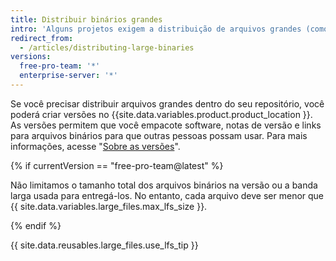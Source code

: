 ```yaml
---
title: Distribuir binários grandes
intro: 'Alguns projetos exigem a distribuição de arquivos grandes (como binários ou instaladores), além do código-fonte.'
redirect_from:
  - /articles/distributing-large-binaries
versions:
  free-pro-team: '*'
  enterprise-server: '*'
---
```


Se você precisar distribuir arquivos grandes dentro do seu repositório, você poderá criar versões no {{site.data.variables.product.product_location }}. As versões permitem que você empacote software, notas de versão e links para arquivos binários para que outras pessoas possam usar. Para mais informações, acesse "[Sobre as versões](/github/administering-a-repository/about-releases)".

{% if currentVersion == "free-pro-team@latest" %}

Não limitamos o tamanho total dos arquivos binários na versão ou a banda larga usada para entregá-los. No entanto, cada arquivo deve ser menor que {{ site.data.variables.large_files.max_lfs_size }}.

{% endif %}

{{ site.data.reusables.large_files.use_lfs_tip }}
